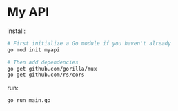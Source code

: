 # My API

install:
```sh
# First initialize a Go module if you haven't already
go mod init myapi

# Then add dependencies
go get github.com/gorilla/mux
go get github.com/rs/cors
```

run:
```sh
go run main.go
```
